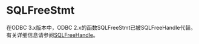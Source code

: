 # SQLFreeStmt<a name="ZH-CN_TOPIC_0242371448"></a>

在ODBC 3.x版本中，ODBC 2.x的函数SQLFreeStmt已被SQLFreeHandle代替。有关详细信息请参阅[SQLFreeHandle](SQLFreeHandle.md#ZH-CN_TOPIC_0242371450)。


